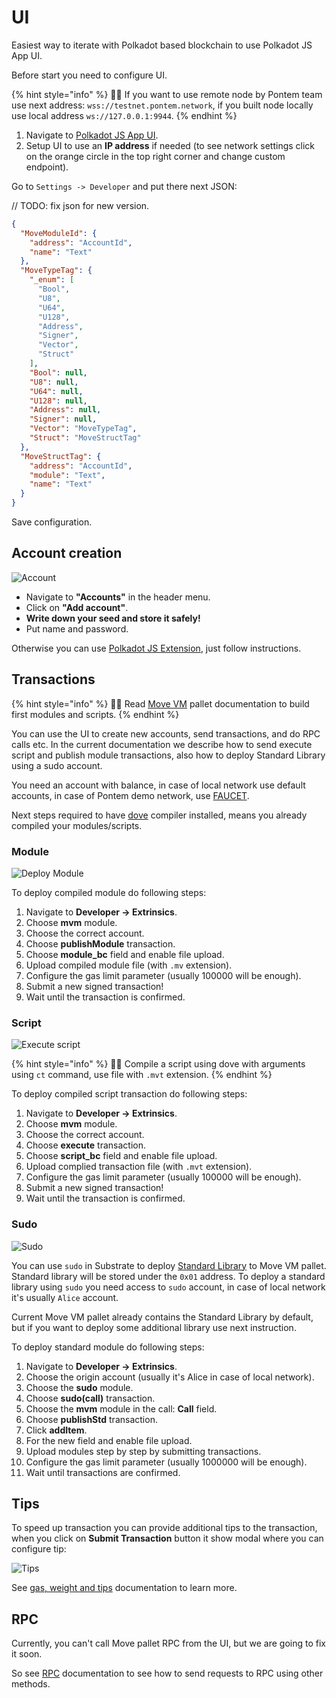 # UI

Easiest way to iterate with Polkadot based blockchain to use Polkadot JS App UI. 


Before start you need to configure UI. 

{% hint style="info" %}
🧙‍♂️ If you want to use remote node by Pontem team use next address: `wss://testnet.pontem.network`, if you built node locally use local address `ws://127.0.0.1:9944`.
{% endhint %}

1. Navigate to [Polkadot JS App UI](https://polkadot.js.org/apps).
2. Setup UI to use an **IP address** if needed (to see network settings click on the orange circle in the top right corner and change custom endpoint).

Go to `Settings -> Developer` and put there next JSON:

// TODO: fix json for new version.

```json
{
  "MoveModuleId": {
    "address": "AccountId",
    "name": "Text"
  },
  "MoveTypeTag": {
    "_enum": [
      "Bool",
      "U8",
      "U64",
      "U128",
      "Address",
      "Signer",
      "Vector",
      "Struct"
    ],
    "Bool": null,
    "U8": null,
    "U64": null,
    "U128": null,
    "Address": null,
    "Signer": null,
    "Vector": "MoveTypeTag",
    "Struct": "MoveStructTag"
  },
  "MoveStructTag": {
    "address": "AccountId",
    "module": "Text",
    "name": "Text"
  }
}
```

Save configuration.

## Account creation

![Account](/assets/module.png "Account")

* Navigate to **"Accounts"** in the header menu.
* Click on **"Add account"**.
* **Write down your seed and store it safely!**
* Put name and password.

Otherwise you can use [Polkadot JS Extension](https://polkadot.js.org/extension/), just follow instructions.

## Transactions

{% hint style="info" %}
🧙‍♂️ Read [Move VM](../move_vm/README.md) pallet documentation to build first modules and scripts.
{% endhint %}

You can use the UI to create new accounts, send transactions, and do RPC calls etc. In the current documentation we describe how to send execute script and publish module transactions, also how to deploy Standard Library using a sudo account.

You need an account with balance, in case of local network use default accounts, in case of Pontem demo network, use [FAUCET](https://t.me/pontem_faucet_bot).

Next steps required to have  [dove](../move_vm/compiler_&_toolset.md) compiler installed, means you already compiled your modules/scripts.

### Module

![Deploy Module](/assets/module.png "Deploy Module")

To deploy compiled module do following steps:

1. Navigate to **Developer -> Extrinsics**.
2. Choose **mvm** module.
3. Choose the correct account.
4. Choose **publishModule** transaction.
5. Choose **module_bc** field and enable file upload.
6. Upload compiled module file (with `.mv` extension).
7. Configure the gas limit parameter (usually 100000 will be enough).
8. Submit a new signed transaction!
9. Wait until the transaction is confirmed.

### Script

![Execute script](/assets/script.png "Execute script")

{% hint style="info" %}
🧙‍♂️ Compile a script using dove with arguments using `ct` command, use file with `.mvt` extension.
{% endhint %}

To deploy compiled script transaction do following steps:

1. Navigate to **Developer -> Extrinsics**.
2. Choose **mvm** module.
3. Choose the correct account.
4. Choose **execute** transaction.
5. Choose **script_bc** field and enable file upload.
6. Upload complied transaction file (with `.mvt` extension). 
7. Configure the gas limit parameter (usually 100000 will be enough).
8. Submit a new signed transaction!
9. Wait until the transaction is confirmed.

### Sudo

![Sudo](/assets/sudo.png "Sudo")

You can use `sudo` in Substrate to deploy [Standard Library](../move_vm/stdlib.md) to Move VM pallet. Standard library will be stored under the `0x01` address.
To deploy a standard library using `sudo` you need access to `sudo` account, in case of local network it's usually `Alice` account.

Current Move VM pallet already contains the Standard Library by default, but if you want to deploy some additional library use next instruction.

To deploy standard module do following steps:

1. Navigate to **Developer -> Extrinsics**.
2. Choose the origin account (usually it's Alice in case of local network).
3. Choose the **sudo** module.
4. Choose **sudo(call)** transaction.
5. Choose the **mvm** module in the call: **Call** field.
6. Choose **publishStd** transaction.
7. Click **addItem**.
8. For the new field and enable file upload.
9. Upload modules step by step by submitting transactions.
10. Configure the gas limit parameter (usually 1000000 will be enough).
11. Wait until transactions are confirmed.

## Tips

To speed up transaction you can provide additional tips to the transaction, when you click on **Submit Transaction** button it show modal where you can configure tip:

![Tips](/assets/tips.png "Tips")

See [gas, weight and tips](../move_vm/gas.md) documentation to learn more.

## RPC

Currently, you can't call Move pallet RPC from the UI, but we are going to fix it soon. 

So see [RPC](../move_vm/rpc.md) documentation to see how to send requests to RPC using other methods.
